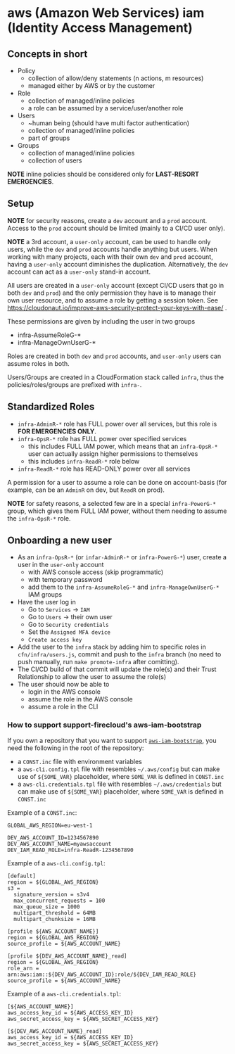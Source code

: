 # aws (Amazon Web Services) iam (Identity Access Management)

## Concepts in short

* Policy
  * collection of allow/deny statements (n actions, m resources)
  * managed either by AWS or by the customer
* Role
  * collection of managed/inline policies
  * a role can be assumed by a service/user/another role
* Users
  * ~human being (should have multi factor authentication)
  * collection of managed/inline policies
  * part of groups
* Groups
  * collection of managed/inline policies
  * collection of users

**NOTE** inline policies should be considered only for **LAST-RESORT EMERGENCIES**.


## Setup

**NOTE** for security reasons, create a `dev` account and a `prod` account.
Access to the `prod` account should be limited (mainly to a CI/CD user only).

**NOTE** a 3rd account, a `user-only` account, can be used to handle only users,
while the `dev` and `prod` accounts handle anything but users.
When working with many projects, each with their own `dev` and `prod` account,
having a `user-only` account diminishes the duplication. Alternatively, the `dev` account
can act as a `user-only` stand-in account.

All users are created in a `user-only` account (except CI/CD users that go in both `dev` and `prod`)
and the only permission they have is to manage their own user resource,
and to assume a role by getting a session token.
See https://cloudonaut.io/improve-aws-security-protect-your-keys-with-ease/ .

These permissions are given by including the user in two groups

* infra-AssumeRoleG-*
* infra-ManageOwnUserG-*

Roles are created in both `dev` and `prod` accounts, and `user-only` users can assume roles in both.

Users/Groups are created in a CloudFormation stack called `infra`,
thus the policies/roles/groups are prefixed with `infra-`.


## Standardized Roles

* `infra-AdminR-*` role has FULL power over all services, but this role is **FOR EMERGENCIES ONLY**.
* `infra-OpsR-*` role has FULL power over specified services
  * this includes FULL IAM power, which means that an `infra-OpsR-*` user
    can actually assign higher permissions to themselves
  * this includes `infra-ReadR-*` role below
* `infra-ReadR-*` role has READ-ONLY power over all services

A permission for a user to assume a role can be done on account-basis 
(for example, can be an `AdminR` on dev, but `ReadR` on prod).

**NOTE** for safety reasons, a selected few are in a special `infra-PowerG-*` group,
which gives them FULL IAM power, without them needing to assume the `infra-OpsR-*` role.


## Onboarding a new user

* As an `infra-OpsR-*` (or `infar-AdminR-*` or `infra-PowerG-*`) user, create a user in the `user-only` account
  * with AWS console access (skip programmatic)
  * with temporary password
  * add them to the `infra-AssumeRoleG-*` and `infra-ManageOwnUserG-*` IAM groups
* Have the user log in
  * Go to `Services` -> `IAM`
  * Go to `Users` -> their own user
  * Go to `Security credentials`
  * Set the `Assigned MFA device`
  * `Create access key`
* Add the user to the `infra` stack by adding him to specific roles in `cfn/infra/users.js`,
  commit and push to the `infra` branch (no need to push manually, run 
  `make promote-infra` after comitting). 
* The CI/CD build of that commit will update the role(s) and their Trust Relationship
  to allow the user to assume the role(s)
* The user should now be able to
  * login in the AWS console
  * assume the role in the AWS console
  * assume a role in the CLI


### How to support support-firecloud's aws-iam-bootstrap

If you own a repository that you want to support [`aws-iam-bootstrap`](../bin/aws-iam-bootstrap),
you need the following in the root of the repository:

* a `CONST.inc` file with environment variables
* a `aws-cli.config.tpl` file with resembles `~/.aws/config`
  but can make use of `${SOME_VAR}` placeholder,
  where `SOME_VAR` is defined in `CONST.inc`
* a `aws-cli.credentials.tpl` file with resembles `~/.aws/credentials`
  but can make use of `${SOME_VAR}` placeholder,
  where `SOME_VAR` is defined in `CONST.inc`


Example of a `CONST.inc`:

```
GLOBAL_AWS_REGION=eu-west-1

DEV_AWS_ACCOUNT_ID=1234567890
DEV_AWS_ACCOUNT_NAME=myawsaccount
DEV_IAM_READ_ROLE=infra-ReadR-1234567890
```

Example of a `aws-cli.config.tpl`:

```
[default]
region = ${GLOBAL_AWS_REGION}
s3 =
  signature_version = s3v4
  max_concurrent_requests = 100
  max_queue_size = 1000
  multipart_threshold = 64MB
  multipart_chunksize = 16MB

[profile ${AWS_ACCOUNT_NAME}]
region = ${GLOBAL_AWS_REGION}
source_profile = ${AWS_ACCOUNT_NAME}

[profile ${DEV_AWS_ACCOUNT_NAME}_read]
region = ${GLOBAL_AWS_REGION}
role_arn = arn:aws:iam::${DEV_AWS_ACCOUNT_ID}:role/${DEV_IAM_READ_ROLE}
source_profile = ${AWS_ACCOUNT_NAME}
```

Example of a `aws-cli.credentials.tpl`:

```
[${AWS_ACCOUNT_NAME}]
aws_access_key_id = ${AWS_ACCESS_KEY_ID}
aws_secret_access_key = ${AWS_SECRET_ACCESS_KEY}

[${DEV_AWS_ACCOUNT_NAME}_read]
aws_access_key_id = ${AWS_ACCESS_KEY_ID}
aws_secret_access_key = ${AWS_SECRET_ACCESS_KEY}
```
